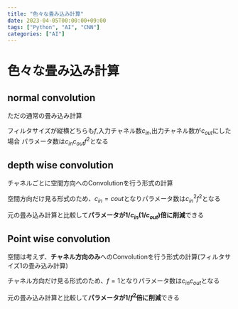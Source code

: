 ```yaml
---
title: "色々な畳み込み計算"
date: 2023-04-05T00:00:00+09:00
tags: ["Python", "AI", "CNN"]
categories: ["AI"]
---
```

# 色々な畳み込み計算

## normal convolution

ただの通常の畳み込み計算

フィルタサイズが縦横どちらも$f$,入力チャネル数$c_{in}$,出力チャネル数が$c_{out}$にした場合
パラメータ数は$c_{in}c_{out}f^2$となる

## depth wise convolution

チャネルごとに空間方向へのConvolutionを行う形式の計算

空間方向だけ見る形式のため、$c_{in}=c{out}$となりパラメータ数は$c_{in}^2 f^2$となる

元の畳み込み計算と比較して**パラメータが$1 / c_{in}$($1 / c_{out}$)倍に削減**できる

## Point wise convolution

空間は考えず、**チャネル方向のみ**へのConvolutionを行う形式の計算(フィルタサイズ1の畳み込み計算)

チャネル方向だけ見る形式のため、$f = 1$となりパラメータ数は$c_{in}c_{out}$となる

元の畳み込み計算と比較して**パラメータが$1/f^2$倍に削減**できる